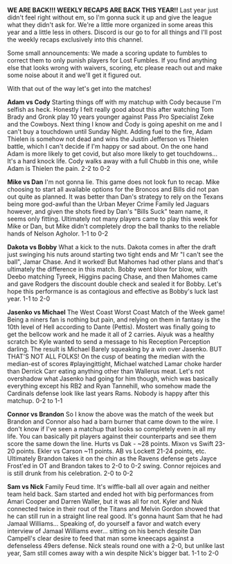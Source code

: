 **WE ARE BACK!!! WEEKLY RECAPS ARE BACK THIS YEAR!!**
Last year just didn't feel right without em, so I'm gonna suck it up and give the league what they didn't ask for. We're a little more organized in some areas this year and a little less in others. Discord is our go to for all things and I'll post the weekly recaps exclusively into this channel.

Some small announcements: We made a scoring update to fumbles to correct them to only punish players for Lost Fumbles. If you find anything else that looks wrong with waivers, scoring, etc please reach out and make some noise about it and we'll get it figured out.

With that out of the way let's get into the matches!

**Adam vs Cody**
Starting things off with my matchup with Cody because I'm selfish as heck. Honestly I felt really good about this after watching Tom Brady and Gronk play 10 years younger against Pass Pro Specialist Zeke and the Cowboys. Next thing I know and Cody is going apeshit on me and I can't buy a touchdown until Sunday Night. Adding fuel to the fire, Adam Thielen is somehow not dead and wins the Justin Jefferson vs Thielen battle, which I can't decide if I'm happy or sad about. On the one hand Adam is more likely to get covid, but also more likely to get touchdowns... It's a hard knock life. Cody walks away with a full Chubb in this one, while Adam is Thielen the pain. 2-2 to 0-2

**Mike vs Dan**
I'm not gonna lie. This game does not look fun to recap. Mike choosing to start all available options for the Broncos and Bills did not pan out quite as planned. It was better than Dan's strategy to rely on the Texans being more god-awful than the Urban Meyer Crime Family led Jaguars however, and given the shots fired by Dan's "Bills Suck" team name, it seems only fitting. Ultimately not many players came to play this week for Mike or Dan, but Mike didn't completely drop the ball thanks to the reliable hands of Nelson Agholor. 1-1 to 0-2

**Dakota vs Bobby**
What a kick to the nuts. Dakota comes in after the draft just swinging his nuts around starting two tight ends and Mr "I can't see the ball", Jamar Chase. And it worked! But Mahomes had other plans and that's ultimately the difference in this match. Bobby went blow for blow, with Deebo matching Tyreek, Higgins pacing Chase, and then Mahomes came and gave Rodgers the discount double check and sealed it for Bobby. Let's hope this performance is as contagious and effective as Bobby's luck last year. 1-1 to 2-0

**Jasenko vs Michael**
The West Coast Worst Coast Match of the Week game! Being a niners fan is nothing but pain, and relying on them in fantasy is the 10th level of Hell according to Dante (Pettis). Mostert was finally going to get the bellcow work and he made it all of 2 carries. Aiyuk was a healthy scratch bc Kyle wanted to send a message to his Reception Perception darling. The result is Michael Barely squeaking by a win over Jasenko. BUT THAT'S NOT ALL FOLKS! On the cusp of beating the median with the median-est of scores #playingittight, Michael watched Lamar choke harder than Derrick Carr eating anything other than Wallerus meat. Let's not overshadow what Jasenko had going for him though, which was basically everything except his RB2 and Ryan Tannehill, who somehow made the Cardinals defense look like last years Rams. Nobody is happy after this matchup. 0-2 to 1-1

**Connor vs Brandon**
So I know the above was the match of the week but Brandon and Connor also had a barn burner that came down to the wire. I don't know if I've seen a matchup that looks so completely even in all my life. You can basically pit players against their counterparts and see them score the same down the line. Hurts vs Dak - ~28 points. Mixon vs Swift 23-20 points. Ekler vs Carson ~11 points. AB vs Lockett 21-24 points, etc. Ultimately Brandon takes it on the chin as the Ravens defense gets Jayce Frost'ed in OT and Brandon takes to 2-0 to 0-2 swing. Connor rejoices and is still drunk from his celebration. 2-0 to 0-2

**Sam vs Nick**
Family Feud time. It's wiffle-ball all over again and neither team held back. Sam started and ended hot with big performances from Amari Cooper and Darren Waller, but it was all for not. Kyler and Nuk connected twice in their rout of the Titans and Melvin Gordon showed that he can still run in a straight line real good. It's gonna haunt Sam that he had Jamaal Williams... Speaking of, do yourself a favor and watch every interview of Jamaal Williams ever... sitting on his bench despite Dan Campell's clear desire to feed that man some kneecaps against a defenseless 49ers defense. Nick steals round one with a 2-0, but unlike last year, Sam still comes away with a win despite Nick's bigger bat. 1-1 to 2-0
